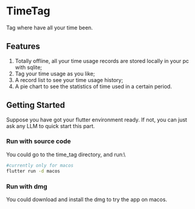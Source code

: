 # TimeTag

Tag where have all your time been.

## Features

1. Totally offline, all your time usage records are stored locally in your pc with sqlite;
2. Tag your time usage as you like;
3. A record list to see your time usage history;
4. A pie chart to see the statistics of time used in a certain period.

## Getting Started

Suppose you have got your flutter environment ready. If not, you can just ask any LLM to quick start this part.

### Run with source code

You could go to the time_tag directory, and run:\

```zsh
#currently only for macos
flutter run -d macos 
```

### Run with dmg

You could download and install the dmg to try the app on macos.

